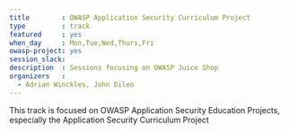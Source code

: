 ```yaml
---
title        : OWASP Application Security Curriculum Project 
type         : track
featured     : yes
when_day     : Mon,Tue,Wed,Thurs,Fri
owasp-project: yes
session_slack:
description  : Sessions focusing on OWASP Juice Shop
organizers   :
  - Adrian Winckles, John Dileo
---
```


This track is focused on OWASP Application Security Education Projects, especially the Application Security Curriculum Project 
